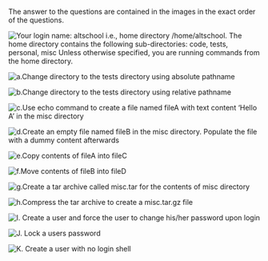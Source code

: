 The answer to the questions are contained in the images in the exact order of the questions.


![Your login name: altschool i.e., home directory /home/altschool. The home directory contains the following sub-directories: code, tests, personal, misc Unless otherwise specified, you are running commands from the home directory.](<../Alt-assignment/Screenshot 2024-02-11 at 15.05.44.png>)

![a.Change directory to the tests directory using absolute pathname](<../Alt-assignment/Screenshot 2024-02-11 at 19.58.17.png>)

![b.Change directory to the tests directory using relative pathname](<../Alt-assignment/Screenshot 2024-02-11 at 19.59.43.png>)

![c.Use echo command to create a file named fileA with text content ‘Hello A’ in the misc directory](<../Alt-assignment/Screenshot 2024-02-11 at 20.05.18.png>)

![d.Create an empty file named fileB in the misc directory. Populate the file with a dummy content afterwards](<../Alt-assignment/Screenshot 2024-02-11 at 20.13.28.png>)

![e.Copy contents of fileA into fileC](<../Alt-assignment/Screenshot 2024-02-11 at 20.15.42.png>)

![f.Move contents of fileB into fileD](<../Alt-assignment/Screenshot 2024-02-11 at 20.18.56.png>)

![g.Create a tar archive called misc.tar for the contents of misc directory](<../Alt-assignment/Screenshot 2024-02-11 at 20.24.13.png>)

![h.Compress the tar archive to create a misc.tar.gz file](<../Alt-assignment/Screenshot 2024-02-11 at 20.25.59.png>)

![I. Create a user and force the user to change his/her password upon login](<../Alt-assignment/Screenshot 2024-02-11 at 20.38.26.png>)

![J. Lock a users password](<../Alt-assignment/Screenshot 2024-02-11 at 20.45.11.png>)

![K. Create a user with no login shell](<../Alt-assignment/Screenshot 2024-02-11 at 20.52.35.png>)


